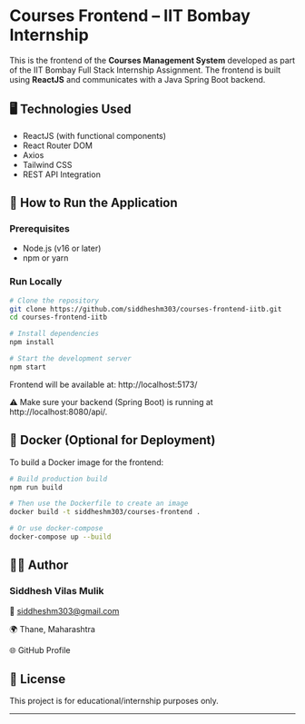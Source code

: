 # Courses Frontend – IIT Bombay Internship

This is the frontend of the **Courses Management System** developed as part of the IIT Bombay Full Stack Internship Assignment. The frontend is built using **ReactJS** and communicates with a Java Spring Boot backend.

## 🖥️ Technologies Used

- ReactJS (with functional components)
- React Router DOM
- Axios
- Tailwind CSS
- REST API Integration


## 🚀 How to Run the Application

### Prerequisites

- Node.js (v16 or later)
- npm or yarn

### Run Locally

```bash
# Clone the repository
git clone https://github.com/siddheshm303/courses-frontend-iitb.git
cd courses-frontend-iitb

# Install dependencies
npm install

# Start the development server
npm start
```
Frontend will be available at:
http://localhost:5173/

⚠️ Make sure your backend (Spring Boot) is running at http://localhost:8080/api/<endpoints>.

## 🐳 Docker (Optional for Deployment)
To build a Docker image for the frontend:
```bash
# Build production build
npm run build

# Then use the Dockerfile to create an image
docker build -t siddheshm303/courses-frontend .

# Or use docker-compose
docker-compose up --build
```

## 🧑‍💻 Author
### Siddhesh Vilas Mulik

📧 siddheshm303@gmail.com

🌍 Thane, Maharashtra

🌐 GitHub Profile

## 📜 License
This project is for educational/internship purposes only.


---

